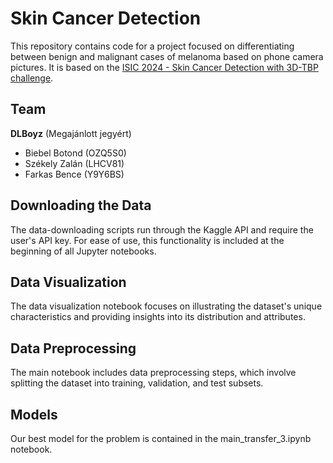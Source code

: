 
# Skin Cancer Detection

This repository contains code for a project focused on differentiating between benign and malignant cases of melanoma based on phone camera pictures. It is based on the [ISIC 2024 - Skin Cancer Detection with 3D-TBP challenge](https://www.kaggle.com/competitions/isic-2024-challenge/).

## Team
**DLBoyz** (Megajánlott jegyért) 
- Biebel Botond (OZQ5S0)  
- Székely Zalán (LHCV81)  
- Farkas Bence (Y9Y6BS)  

## Downloading the Data
The data-downloading scripts run through the Kaggle API and require the user's API key. For ease of use, this functionality is included at the beginning of all Jupyter notebooks.

## Data Visualization
The data visualization notebook focuses on illustrating the dataset's unique characteristics and providing insights into its distribution and attributes.

## Data Preprocessing
The main notebook includes data preprocessing steps, which involve splitting the dataset into training, validation, and test subsets.

## Models
Our best model for the problem is contained in the main_transfer_3.ipynb notebook.
